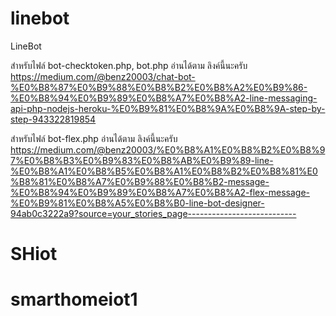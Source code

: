 # linebot
LineBot

สำหรับไฟล์ bot-checktoken.php, bot.php 
อ่านได้ตาม ลิงค์นี้นะครับ 
https://medium.com/@benz20003/chat-bot-%E0%B8%87%E0%B9%88%E0%B8%B2%E0%B8%A2%E0%B9%86-%E0%B8%94%E0%B9%89%E0%B8%A7%E0%B8%A2-line-messaging-api-php-nodejs-heroku-%E0%B9%81%E0%B8%9A%E0%B8%9A-step-by-step-943322819854

สำหรับไฟล์ bot-flex.php
อ่านได้ตาม ลิงค์นี้นะครับ
https://medium.com/@benz20003/%E0%B8%A1%E0%B8%B2%E0%B8%97%E0%B8%B3%E0%B9%83%E0%B8%AB%E0%B9%89-line-%E0%B8%A1%E0%B8%B5%E0%B8%A1%E0%B8%B2%E0%B8%81%E0%B8%81%E0%B8%A7%E0%B9%88%E0%B8%B2-message-%E0%B8%94%E0%B9%89%E0%B8%A7%E0%B8%A2-flex-message-%E0%B9%81%E0%B8%A5%E0%B8%B0-line-bot-designer-94ab0c3222a9?source=your_stories_page---------------------------
# SHiot
# smarthomeiot1
